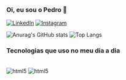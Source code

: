 

### Oi, eu sou o Pedro 🤙

[![LinkedIn](https://img.shields.io/badge/LinkedIn-0077B5?style=for-the-badge&logo=linkedin&logoColor=white)](https://www.linkedin.com/in/pedro-oliveira-29947612a/)
[![Instagram](https://img.shields.io/badge/Instagram-E4405F?style=for-the-badge&logo=instagram&logoColor=white)](https://www.instagram.com/pedrosaintsimon/)

![Anurag's GitHub stats](https://github-readme-stats.vercel.app/api?username=pedrosaintsimon&show_icons=true&theme=dracula)
![Top Langs](https://github-readme-stats.vercel.app/api/top-langs/?username=pedrosaintsimon)

### Tecnologias que uso no meu dia a dia

<div style="display: inline-block">
  <br>
  <img align="center" alt="html5" src="https://img.shields.io/badge/MySQL-00000F?style=for-the-badge&logo=mysql&logoColor=white" />
  <img align="center" alt="html5" src="https://img.shields.io/badge/Python-3776AB?style=for-the-badge&logo=python&logoColor=white" />
</div>
